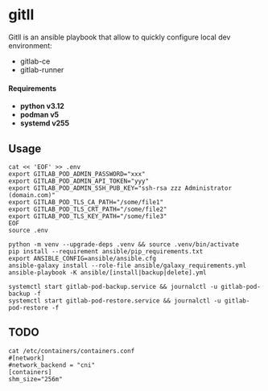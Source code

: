 # gitll

Gitll is an ansible playbook that allow to quickly configure local dev environment:
- gitlab-ce
- gitlab-runner

#### Requirements
- **python v3.12**
- **podman v5**
- **systemd v255**

## Usage

```ShellSession
cat << 'EOF' >> .env
export GITLAB_POD_ADMIN_PASSWORD="xxx"
export GITLAB_POD_ADMIN_API_TOKEN="yyy"
export GITLAB_POD_ADMIN_SSH_PUB_KEY="ssh-rsa zzz Administrator (domain.com)"
export GITLAB_POD_TLS_CA_PATH="/some/file1"
export GITLAB_POD_TLS_CRT_PATH="/some/file2"
export GITLAB_POD_TLS_KEY_PATH="/some/file3"
EOF
source .env

python -m venv --upgrade-deps .venv && source .venv/bin/activate
pip install --requirement ansible/pip_requirements.txt
export ANSIBLE_CONFIG=ansible/ansible.cfg
ansible-galaxy install --role-file ansible/galaxy_requirements.yml
ansible-playbook -K ansible/[install|backup|delete].yml 

systemctl start gitlab-pod-backup.service && journalctl -u gitlab-pod-backup -f
systemctl start gitlab-pod-restore.service && journalctl -u gitlab-pod-restore -f
```

## TODO
```
cat /etc/containers/containers.conf 
#[network]
#network_backend = "cni"
[containers]
shm_size="256m"

```
